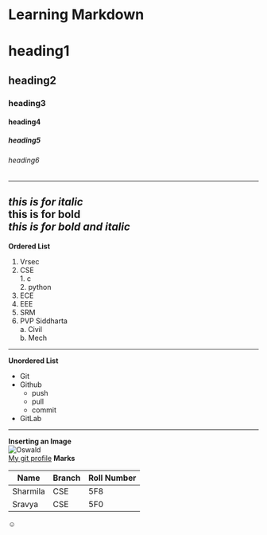 # Learning Markdown
# heading1
## heading2
### heading3
#### heading4
##### heading5
###### heading6
--------------------------------------------------------------------------------------------------------------------------  
*this is for italic*  
**this is for bold**  
***this is for bold and italic*** 
--------------------------------------------------------------------------------------------------------------------------  
**Ordered List**
1. Vrsec
  1. CSE  
    1. c  
    2. python    
  3. ECE
  4. EEE
2. SRM
3. PVP Siddharta  
  a. Civil  
  b. Mech  
--------------------------------------------------------------------------------------------------------------------------------  
**Unordered List**
* Git  
* Github
  - push  
  - pull
  - commit
* GitLab
--------------------------------------------------------------------------------------------------------------------------------  
**Inserting an Image**  
![Oswald](https://ih1.redbubble.net/image.1262111833.7193/st,small,507x507-pad,600x600,f8f8f8.jpg)  
[My git profile](https://github.com/sharmila02)
**Marks** 

|Name|Branch|Roll Number|  
|----------|-------|----------|  
|Sharmila|CSE|5F8|  
|Sravya|CSE|5F0|  

:relaxed:
